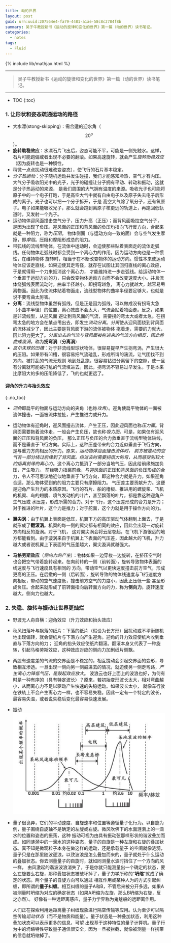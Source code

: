 ```yaml
---
title: 动的世界
layout: post
guid: urn:uuid:207564e4-fa79-4481-a1ae-58c8c2784f8b
summary: 吴子牛教授新书《运动的旋律和变化的世界》第一篇（动的世界）读书笔记。
categories:
  - notes
tags:
  - Fluid
---
```


{% include lib/mathjax.html %}

------

> 吴子牛教授新书《运动的旋律和变化的世界》第一篇（动的世界）读书笔记。

------

* TOC
{:toc}

### 1. 让形状和姿态疏通运动的路径

- 大水漂(stong-skipping)：需合适的迎水角（$$20^o$$）。
- **旋转助稳效应**：水漂石片飞出后，姿态可能不平，可能是一侧先触水。这样，石片可能跑偏或者出现不必要的翻滚。如果高速旋转，就会产生*旋转助稳效应*（因为旋转也是一种惯性，
- 稍微一点点扰动很难改变姿态），使飞行的石片基本稳定。
- *分子热运动*：分子随机运动并发生碰撞，我们才能感知冷热，空气才有内压。大气分子吸收阳光中的光子，光子的碰撞让分子拥有平动、转动和振动，这就是分子热运动的来源，
  是我们周围的大气拥有温度的来源。吸收光子也可能将原子中的一个电子打跑，于是高空大气中就有自由电子以及原子失去电子后形成的离子。光子也可以把一个分子拆开，于是
  高空大气除了氧分子，还有氧原子。电子如果能吸收光子，那么就会跑到离原子核更远的轨道上，再跑回低轨道时，又发射一个光子。
- 运动物体迎风面撞击空气分子，压力升高（正压）；而背风面吸拉空气分子，是因为出现了负压。迎风面的正压和背风面的负压均指向飞行反方向，合起来就是一种阻力，称为*压阻*。
  物体侧面（与运动方向一致的面）会与空气发生摩擦，即*摩阻*。压阻和摩阻形成总的阻力。
- 带弧线的流线型物体，在流体中运动时，会迫使那些贴着表面走的流体走弧线。任何物体走弧线时都会受到一个离心力的作用。因为运动方向也是一种惯性，在维持物体
  旋转时，相当于在不断改变物体的运动方向。惯性本来使运动物体应该走直线，如果迫使其走弯径，就存在试图让其回归直线的离心效应，于是就得用一个力来抵消这个离心力，
  才能维持进一步走弧线。给运动物体一个垂直于运动方向的力，只会改变物体运动方向而不会改变速度大小。并且流体绕弧线表面流动时，曲率半径越小，即拐弯越急，
  离心力就越大，越容易甩离物面。因此为使流体贴着物面走，流线型物体的曲率半径要足够大，也就是说不要弯曲太厉害。
- **分离**：流线型物体虽然有弧线，但是正是因为弧线，可以做成没有拐弯太急（小曲率半径）的位置，离心效应不会太大，气流会贴着物面走。反之，如果是非流线型，从迎风面
  避让到背风面的气流，需要拐的弯太大或者太急。在拐弯太急的地方会在某点甩出去，即发生*流动分离*。*分离*使从迎风面绕到背风面的流体减少了，因此主要是背风面下游的流体被物体
  拖着走，需要的力就大，因此阻力更大了。*分离出去的气流与背风面被拖进来的气流方向相反，因此卷曲成漩涡*，称为**拐弯涡**（**分离涡**）
- *高尔夫球的凹槽*：对于非流线型球状物体，很容易提早产生拐弯涡，产生很大的压阻。如果带有凹槽，很容易把气流磕乱，形成所谓的湍流，让气团找不到方向。被打乱的气流无规则
  地到处乱跑，很容易钻进分离留下的空隙，使一旦有分离就可能被打乱的气流填进去。因此，拐弯涡不容易过早发生。于是本来比摩阻大的多的压阻降低了，飞的也就更远了。

#### 迎角的升力与抬头效应
{:.no_toc}
- *迎角*即扁平的物面与运动方向的夹角（也称*攻角*）。迎角使扁平物体的一面被流体撞击，一面被流体拉扯，产生推进力或升力。
- 运动物体有迎角时，迎风面撞击流体，产生正压，因此迎风面也称*压力面*。背风面需要拖着流体走，一般会产生负压，故也称*吸力面*。可是，如果仅有迎风面的正压和背风面的负压，
  那么正压与负压的合力救垂直于流线型物体轴线，而不是垂直于飞行方向。实际上，这种压差带来的合力近似垂直于飞行方向，是与重力方向相反的升力。原来，*运动物体迎面撞击流体时，
  前方被推动的空气有一部分绕过前缘到了背风面。绕过去时需要拐很大的弯，从而感受到较大的指离前缘的离心力*。这个离心力抵消了一部分当地气压，因此给前缘施加负压，产生吸力。
  前缘吸力指离前缘，与迎风面的正压和背风面的负压形成的合力，令人不可思议地近似地垂直于飞行方向，即这种合力就是升力。如果迎角合适，那么物体受到的的阻力主要只有摩擦阻力。
  气压差主要贡献升力。这便是迎角产生升力的本质原因。飞行的石片、船的橹板、推进用的螺旋桨、飞机的机翼、鸟的翅膀、喷气发动机的叶片，甚至飘落的叶片，都是靠这种迎角产生气压或
  水压差，形成所需的合力。对于飞行，这个压差形成的合力是升力；对于推进的叶片，这个力是推力；对于舵面，这个力就是用于操作方向的力。
- **翼尖涡**：由于机翼上表面是低压，机翼下方的高压驱动气体翻到上面去，于是就形成了**翻滚涡**。机翼的每一侧的翼尖都有相同的效应，因此会出现一对旋转方向相反的漩涡。对于飞机，
  这对翼尖涡会将云层卷起，在飞机下游很远的地方都能看到。由于漩涡来自于机翼上下表面的气压差，因此越大的飞机，升力越大或者说机翼上下表面的气压差越大，翼尖漩涡就越强大。

- **马格劳斯效应**（*侧向力的产生*）：物体如果一边穿梭一边旋转，在挤压空气时也会把空气带着旋转起来。在向前转的一侧（前转面），旋转导致物体表面的线速度与飞行速度具有相同的
  方向，带动空气以更快速度撞击前方空气，形成更高的正压。在后撤的一侧（后转面），旋转导致的物体线速度与飞行速度方向相反，带动的空气速度低，撞击前方空气的力度小，因此正压低一些
  甚至形成负压。合起来就形成了前转面指向后转面方向的力，称为**侧向力**。旋转速度越大，侧向力也越大。

### 2. 失稳、旋转与振动让世界更灿烂

- 野渡无人舟自横：迎角效应（升力效应和抬头效应）
- 秋风扫落叶与飘落的纸片：下落的纸片（假设为长方形）因扰动或不平衡随机地出现偏转，就会使纸片与下落方向产生迎角。迎角的升力效应使纸片收到垂直与下落方向的力；
  迎角的抬头效应使纸片翻滚。翻滚本身又代表了一种旋转，引起马格劳斯效应，这种效应对应的侧向力加剧纸片侧飘。
- 两股有速度差的气流的交界面是不稳定的，相互搓动会引起交界面的变形，导致相互渗透。一旦出现一侧向另一侧鼓进去的情况，就迫使另一侧走弯路，*产生离心力降低气压，是鼓起效应放大*。
  波浪云也好上面上的波浪也好，为何有时是一种有序的（具有特定波长）？原来，若初始变形波长太大，相对弯曲越小，从而离心力不足以驱动产生快速的失稳运动。如果波长太小，
  就像车行驶在铁轨上不会产生离心力一样，也不容易失稳。因此一定有一个特定的波长，最容易失温，或者说失稳后变化最容易快速发展。
- 振动
  [![不同现象的频率范围](/media/files/2017/12/31/commonFreq.png)](https://github.com/bizhishui/bizhishui.github.io/blob/master/ "不同现象的频率范围可能有重叠")
- 量子很诡异，它们的平动速度、自旋速率和位置等遵循量子化行为。以自旋为例，量子围绕自旋轴不是确定的左旋或右旋。微风吹佛下的水面涟漪上的一滴水的位置和姿态的振荡，这种
  振动可视为由具有振动弦那样形状的谐波叠加而成。如同涟漪中的一滴水的这种姿态，量子的自旋是一种左旋和右旋的叠加状态。真不知是微观粒子本身在做这样的运动，还是承载量子
  的空间就像涟漪，量子只是在那里随波逐浪，以致波浪是怎么叠加而来的，量子就处于什么运动的叠加状态。你去测量量子的自旋时，就如同测量水波时挡住了一个方向的风一样，
  由风激起的谐波波浪消失了，于是你就只能测量出一个确定的状态，要么左旋要么右旋，那种叠加状态被破坏掉了，量子力学所称的“**坍缩**”就成了确定的状态。两个量子的自旋方向可以通过
  相互作用或某种人为的方式引起纠缠，即所谓的**量子纠缠**。相互纠缠的量子A和B，不管后来被分开多远，如果A被测量时坍缩为对应的确定状态（如果A坍缩为左旋，那么B坍缩为右旋，反之亦然）。
  好像有一种远距离感应，量子力学界称为鬼魅般的远距离作用。

  人们正在探索利用远距离量子纠缠现象进行隔空传输等应用。认为至少可以隔空传输*运动状态*（而不是物质和能量）。量子状态是一种叠加状态，利用这种叠加状态可以表示更多的信息，可望
  出现基于这种特性的量子计算机。量子行为中的坍缩特性导致量子通信很安全，因为一旦被拦截，就像被测量一样携带的信息就坍缩掉了。
